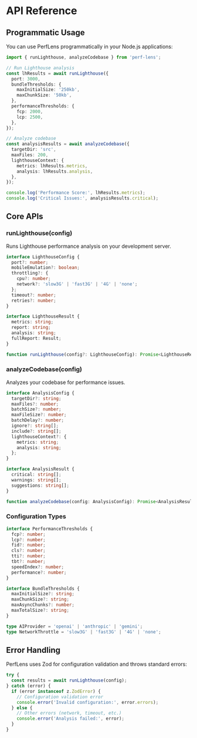# API Reference

## Programmatic Usage

You can use PerfLens programmatically in your Node.js applications:

```typescript
import { runLighthouse, analyzeCodebase } from 'perf-lens';

// Run Lighthouse analysis
const lhResults = await runLighthouse({
  port: 3000,
  bundleThresholds: {
    maxInitialSize: '250kb',
    maxChunkSize: '50kb',
  },
  performanceThresholds: {
    fcp: 2000,
    lcp: 2500,
  },
});

// Analyze codebase
const analysisResults = await analyzeCodebase({
  targetDir: 'src',
  maxFiles: 200,
  lighthouseContext: {
    metrics: lhResults.metrics,
    analysis: lhResults.analysis,
  },
});

console.log('Performance Score:', lhResults.metrics);
console.log('Critical Issues:', analysisResults.critical);
```

## Core APIs

### runLighthouse(config)

Runs Lighthouse performance analysis on your development server.

```typescript
interface LighthouseConfig {
  port?: number;
  mobileEmulation?: boolean;
  throttling?: {
    cpu?: number;
    network?: 'slow3G' | 'fast3G' | '4G' | 'none';
  };
  timeout?: number;
  retries?: number;
}

interface LighthouseResult {
  metrics: string;
  report: string;
  analysis: string;
  fullReport: Result;
}

function runLighthouse(config?: LighthouseConfig): Promise<LighthouseResult>;
```

### analyzeCodebase(config)

Analyzes your codebase for performance issues.

```typescript
interface AnalysisConfig {
  targetDir?: string;
  maxFiles?: number;
  batchSize?: number;
  maxFileSize?: number;
  batchDelay?: number;
  ignore?: string[];
  include?: string[];
  lighthouseContext?: {
    metrics: string;
    analysis: string;
  };
}

interface AnalysisResult {
  critical: string[];
  warnings: string[];
  suggestions: string[];
}

function analyzeCodebase(config: AnalysisConfig): Promise<AnalysisResult>;
```

### Configuration Types

```typescript
interface PerformanceThresholds {
  fcp?: number;
  lcp?: number;
  fid?: number;
  cls?: number;
  tti?: number;
  tbt?: number;
  speedIndex?: number;
  performance?: number;
}

interface BundleThresholds {
  maxInitialSize?: string;
  maxChunkSize?: string;
  maxAsyncChunks?: number;
  maxTotalSize?: string;
}

type AIProvider = 'openai' | 'anthropic' | 'gemini';
type NetworkThrottle = 'slow3G' | 'fast3G' | '4G' | 'none';
```

## Error Handling

PerfLens uses Zod for configuration validation and throws standard errors:

```typescript
try {
  const results = await runLighthouse(config);
} catch (error) {
  if (error instanceof z.ZodError) {
    // Configuration validation error
    console.error('Invalid configuration:', error.errors);
  } else {
    // Other errors (network, timeout, etc.)
    console.error('Analysis failed:', error);
  }
}
```
